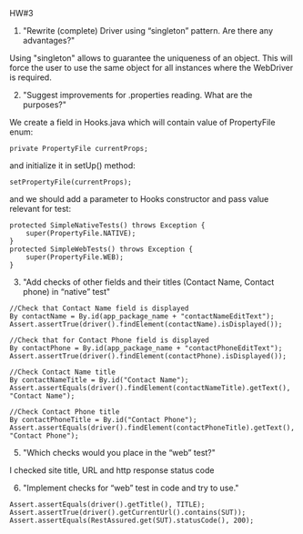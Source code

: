 HW#3

1. "Rewrite (complete) Driver using “singleton” pattern. Are there any advantages?"

Using "singleton" allows to guarantee the uniqueness of an object. This will force
the user to use the same object for all instances where the WebDriver is required.

2. "Suggest improvements for .properties reading. What are the purposes?"

We create a field in Hooks.java which will contain value of PropertyFile enum:

```
private PropertyFile currentProps;
```

and initialize it in setUp() method:

```
setPropertyFile(currentProps);
```

and we should add a parameter to Hooks constructor and pass value relevant for test:

```
protected SimpleNativeTests() throws Exception {
    super(PropertyFile.NATIVE);
}
protected SimpleWebTests() throws Exception {
    super(PropertyFile.WEB);
}
```

3. "Add checks of other fields and their titles (Contact Name, Contact phone) in “native” test"

```
//Check that Contact Name field is displayed
By contactName = By.id(app_package_name + "contactNameEditText");
Assert.assertTrue(driver().findElement(contactName).isDisplayed());

//Check that for Contact Phone field is displayed
By contactPhone = By.id(app_package_name + "contactPhoneEditText");
Assert.assertTrue(driver().findElement(contactPhone).isDisplayed());

//Check Contact Name title
By contactNameTitle = By.id("Contact Name");
Assert.assertEquals(driver().findElement(contactNameTitle).getText(), "Contact Name");

//Check Contact Phone title
By contactPhoneTitle = By.id("Contact Phone");
Assert.assertEquals(driver().findElement(contactPhoneTitle).getText(), "Contact Phone");
```

5. "Which checks would you place in the “web” test?"

I checked site title, URL and http response status code

6. "Implement checks for “web” test in code and try to use."

```
Assert.assertEquals(driver().getTitle(), TITLE);
Assert.assertTrue(driver().getCurrentUrl().contains(SUT));
Assert.assertEquals(RestAssured.get(SUT).statusCode(), 200);
```
